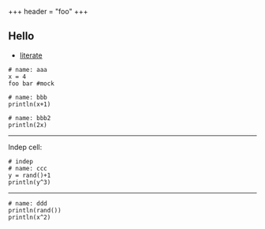 +++
header = "foo"
+++

## Hello

* [literate](/literate/)

<!-- ```!
using UnicodePlots
plt = lineplot([-1, 2, 3, 7], [-1, 2, 9, 4],
               title="Example Plot", name="my line", xlabel="x", ylabel="y", border=:dotted)
``` -->

```!
# name: aaa
x = 4
foo bar #mock
```

```!
# name: bbb
println(x+1)
```

```!
# name: bbb2
println(2x)
```

---
Indep cell:
```!
# indep
# name: ccc
y = rand()+1
println(y^3)
```
---

```!
# name: ddd
println(rand())
println(x^2)
```
